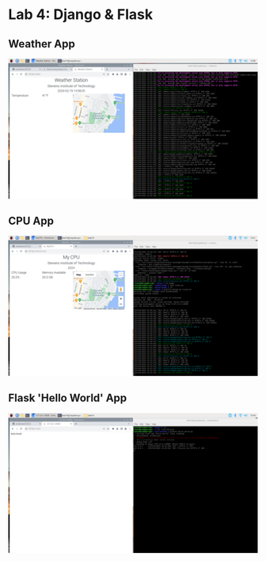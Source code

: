 # Lab 4: Django & Flask

## Weather App
![](Screenshots/lab4_weather.png)

## CPU App
![](Screenshots/lab4_cpu.png)

## Flask 'Hello World' App
![](Screenshots/lab4_flask.png)
